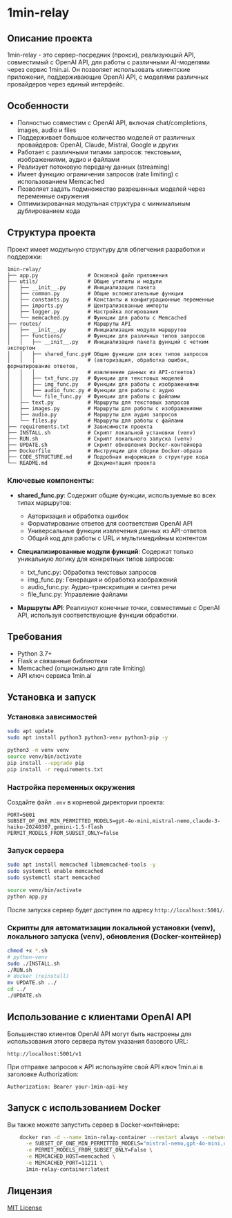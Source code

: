 # 1min-relay

## Описание проекта
1min-relay - это сервер-посредник (прокси), реализующий API, совместимый с OpenAI API, для работы с различными AI-моделями через сервис 1min.ai. Он позволяет использовать клиентские приложения, поддерживающие OpenAI API, с моделями различных провайдеров через единый интерфейс.

## Особенности
- Полностью совместим с OpenAI API, включая chat/completions, images, audio и files
- Поддерживает большое количество моделей от различных провайдеров: OpenAI, Claude, Mistral, Google и других
- Работает с различными типами запросов: текстовыми, изображениями, аудио и файлами
- Реализует потоковую передачу данных (streaming)
- Имеет функцию ограничения запросов (rate limiting) с использованием Memcached
- Позволяет задать подмножество разрешенных моделей через переменные окружения
- Оптимизированная модульная структура с минимальным дублированием кода

## Структура проекта
Проект имеет модульную структуру для облегчения разработки и поддержки:

```
1min-relay/
├── app.py                # Основной файл приложения
├── utils/                # Общие утилиты и модули
│   ├── __init__.py       # Инициализация пакета
│   ├── common.py         # Общие вспомогательные функции
│   ├── constants.py      # Константы и конфигурационные переменные
│   ├── imports.py        # Централизованные импорты
│   ├── logger.py         # Настройка логирования
│   └── memcached.py      # Функции для работы с Memcached
├── routes/               # Маршруты API
│   ├── __init__.py       # Инициализация модуля маршрутов
│   ├── functions/        # Функции для различных типов запросов
│   │   ├── __init__.py   # Инициализация пакета функций с четким экспортом
│   │   ├── shared_func.py# Общие функции для всех типов запросов
│   │   │                 # (авторизация, обработка ошибок, форматирование ответов,
│   │   │                 # извлечение данных из API-ответов)
│   │   ├── txt_func.py   # Функции для текстовых моделей
│   │   ├── img_func.py   # Функции для работы с изображениями
│   │   ├── audio_func.py # Функции для работы с аудио
│   │   └── file_func.py  # Функции для работы с файлами
│   ├── text.py           # Маршруты для текстовых запросов
│   ├── images.py         # Маршруты для работы с изображениями
│   ├── audio.py          # Маршруты для аудио запросов
│   └── files.py          # Маршруты для работы с файлами
├── requirements.txt      # Зависимости проекта
├── INSTALL.sh            # Скрипт локальной установки (venv)
├── RUN.sh                # Скрипт локального запуска (venv)
├── UPDATE.sh             # Скрипт обновления Docker-контейнера
├── Dockerfile            # Инструкции для сборки Docker-образа
├── CODE_STRUCTURE.md     # Подробная информация о структуре кода
└── README.md             # Документация проекта
```

### Ключевые компоненты:

- **shared_func.py**: Содержит общие функции, используемые во всех типах маршрутов:
  - Авторизация и обработка ошибок
  - Форматирование ответов для соответствия OpenAI API
  - Универсальные функции извлечения данных из API-ответов
  - Общий код для работы с URL и мультимедийным контентом

- **Специализированные модули функций**: Содержат только уникальную логику для конкретных типов запросов:
  - txt_func.py: Обработка текстовых запросов
  - img_func.py: Генерация и обработка изображений
  - audio_func.py: Аудио-транскрипция и синтез речи
  - file_func.py: Управление файлами

- **Маршруты API**: Реализуют конечные точки, совместимые с OpenAI API, используя соответствующие функции обработки.

## Требования
- Python 3.7+
- Flask и связанные библиотеки
- Memcached (опционально для rate limiting)
- API ключ сервиса 1min.ai

## Установка и запуск

### Установка зависимостей
```bash
sudo apt update
sudo apt install python3 python3-venv python3-pip -y
```
```bash
python3 -m venv venv
source venv/bin/activate
pip install --upgrade pip
pip install -r requirements.txt
```

### Настройка переменных окружения
Создайте файл `.env` в корневой директории проекта:
```
PORT=5001
SUBSET_OF_ONE_MIN_PERMITTED_MODELS=gpt-4o-mini,mistral-nemo,claude-3-haiku-20240307,gemini-1.5-flash
PERMIT_MODELS_FROM_SUBSET_ONLY=false
```

### Запуск сервера
```bash
sudo apt install memcached libmemcached-tools -y
sudo systemctl enable memcached
sudo systemctl start memcached
```
```bash
source venv/bin/activate
python app.py
```
После запуска сервер будет доступен по адресу `http://localhost:5001/`.

### Скрипты для автоматизации локальной установки (venv), локального запуска (venv), обновления (Docker-контейнер)

```bash
chmod +x *.sh
# python-venv
sudo ./INSTALL.sh
./RUN.sh
# docker (reinstall)
mv UPDATE.sh ../
cd ../
./UPDATE.sh
```

## Использование с клиентами OpenAI API
Большинство клиентов OpenAI API могут быть настроены для использования этого сервера путем указания базового URL:
```
http://localhost:5001/v1
```

При отправке запросов к API используйте свой API ключ 1min.ai в заголовке Authorization:
```
Authorization: Bearer your-1min-api-key
```

## Запуск с использованием Docker
Вы также можете запустить сервер в Docker-контейнере:

```bash
    docker run -d --name 1min-relay-container --restart always --network 1min-relay-network -p 5001:5001 \
      -e SUBSET_OF_ONE_MIN_PERMITTED_MODELS="mistral-nemo,gpt-4o-mini,deepseek-chat" \
      -e PERMIT_MODELS_FROM_SUBSET_ONLY=False \
      -e MEMCACHED_HOST=memcached \
      -e MEMCACHED_PORT=11211 \
      1min-relay-container:latest
```

## Лицензия
[MIT License](LICENSE)
